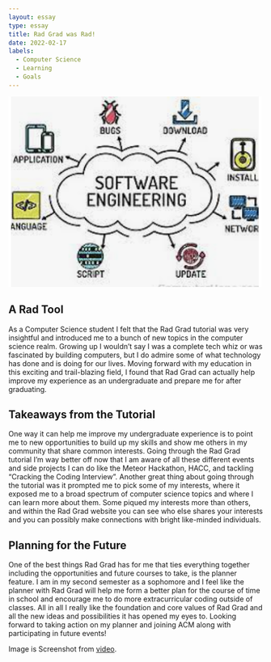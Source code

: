 ```yaml
---
layout: essay
type: essay
title: Rad Grad was Rad!
date: 2022-02-17
labels:
  - Computer Science
  - Learning
  - Goals
---
```


<img class="ui medium right floated rounded image" src="/images/software.png">

<h2> A Rad Tool </h2>

  As a Computer Science student I felt that the Rad Grad tutorial was very insightful and introduced me to a bunch of new topics in the computer science realm. Growing up I wouldn’t say I was a complete tech whiz or was fascinated by building computers, but I do admire some of what technology has done and is doing for our lives. Moving forward with my education in this exciting and trail-blazing field, I found that Rad Grad can actually help improve my experience as an undergraduate and prepare me for after graduating. 

<h2> Takeaways from the Tutorial </h2>

  One way it can help me improve my undergraduate experience is to point me to new opportunities to build up my skills and show me others in my community that share common interests. Going through the Rad Grad tutorial I’m way better off now that I am aware of all these different events and side projects I can do like the Meteor Hackathon, HACC, and tackling “Cracking the Coding Interview”.  Another great thing about going through the tutorial was it prompted me to pick some of my interests, where it exposed me to a broad spectrum of computer science topics and where I can learn more about them. Some piqued my interests more than others, and within the Rad Grad website you can see who else shares your interests and you can possibly make connections with bright like-minded individuals.

<h2> Planning for the Future </h2>

  One of the best things Rad Grad has for me that ties everything together including the opportunities and future courses to take, is the planner feature. I am in my second semester as a sophomore and I feel like the planner with Rad Grad will help me form a better plan for the course of time in school and encourage me to do more extracurricular coding outside of classes. All in all I really like the foundation and core values of Rad Grad and all the new ideas and possibilities it has opened my eyes to. Looking forward to taking action on my planner and joining ACM along with participating in future events!

Image is Screenshot from [video]("https://www.youtube.com/watch?v=71WV4nYaIoI").
